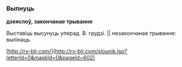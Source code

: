 ### Выпнуць
**дзеяслоў, закончанае трыванне**

Выставіць высунуць уперад. В. грудзі. || незакончанае трыванне: выпінаць.

<a rel="author">[http://rv-blr.com/](http://rv-blr.com/slounik.jsp?letterId=0&maskId=0&pageId=602)</a>
